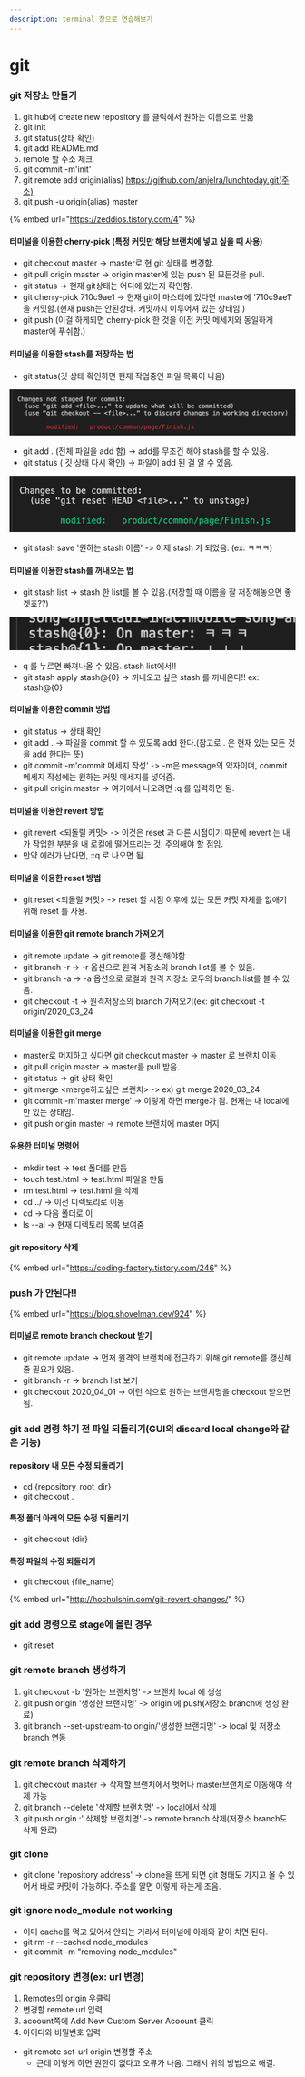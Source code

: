 ```yaml
---
description: terminal 창으로 연습해보기
---
```


# git

### git 저장소 만들기 &#x20;

1. git hub에 create new repository 를 클릭해서 원하는 이름으로 만듦&#x20;
2. git init
3. git status(상태 확인)&#x20;
4. git add README.md
5. remote 할 주소 체크
6. git commit -m'init'
7. git remote add origin(alias) https://github.com/anjelra/lunchtoday.git(주소)
8. git push -u origin(alias) master

{% embed url="https://zeddios.tistory.com/4" %}



#### 터미널을 이용한 cherry-pick (특정 커밋만 해당 브랜치에 넣고 싶을 때 사용)&#x20;

* git checkout master -> master로 현 git 상태를 변경함.
* git pull origin master -> origin master에 있는 push 된 모든것을 pull.
* git status -> 현재 git상태는 어디에 있는지 확인함.
* git cherry-pick 710c9ae1 -> 현재 git이 마스터에 있다면 master에 '710c9ae1' 을 커밋함.(현재 push는 안된상태. 커밋까지 이루어져 있는 상태임.)
* &#x20;git push (이걸 하게되면 cherry-pick 한 것을 이전 커밋 메세지와 동일하게 master에 푸쉬함.)



#### 터미널을 이용한 stash를 저장하는 법&#x20;

* git status(깃 상태 확인하면 현재 작업중인 파일 목록이 나옴)

![](<../.gitbook/assets/image (12).png>)

* git add . (전체 파일을 add 함) -> add를 무조건 해야 stash를 할 수 있음.
* git status ( 깃 상태 다시 확인) -> 파일이 add 된 걸 알 수 있음.

![](<../.gitbook/assets/image (10).png>)

* git stash save '원하는 stash 이름' -> 이제 stash 가 되었음. (ex: ㅋㅋㅋ)



#### 터미널을 이용한 stash를 꺼내오는 법

* git stash list -> stash 한 list를 볼 수 있음.(저장할 때 이름을 잘 저장해놓으면 좋겟죠??)

![요기 이렇게 내가 저장한 게 있네??](<../.gitbook/assets/image (1).png>)

* q 를 누르면 빠져나올 수 있음. stash list에서!!
* git stash apply stash@{0} -> 꺼내오고 싶은 stash 를 꺼내온다!! ex: stash@{0}



#### 터미널을 이용한 commit 방법

* git status -> 상태 확인
* git add . -> 파일을 commit 할 수 있도록 add 한다.(참고로 . 은 현재 있는 모든 것을 add 한다는 뜻)
* git commit -m'commit 메세지 작성' -> -m은 message의 약자이며,  commit 메세지 작성에는 원하는 커밋 메세지를 넣어줌.
* git pull origin master -> 여기에서 나오려면 :q 를 입력하면 됨.

#### 터미널을 이용한 revert 방법

* git revert <되돌릴 커밋> -> 이것은 reset 과 다른 시점이기 때문에 revert 는 내가 작업한 부분을 내 로컬에 떨어뜨리는 것. 주의해야 할 점임.
* 만약 에러가 난다면, ::q 로 나오면 됨.&#x20;

#### 터미널을 이용한 reset 방법

* git reset <되돌릴 커밋> -> reset 할 시점 이후에 있는 모든 커밋 자체를 없애기 위해 reset 를 사용.&#x20;

#### 터미널을 이용한 git remote branch 가져오기&#x20;

* git remote update -> git remote를 갱신해야함
* git branch -r -> -r 옵션으로 원격 저장소의 branch list를 볼 수 있음.
* git branch -a -> -a 옵션으로 로컬과 원격 저장소 모두의 branch list를 볼 수 있음.
* git checkout -t -> 원격저장소의 branch 가져오기(ex: git checkout -t origin/2020\_03\_24

#### &#x20;터미널을 이용한 git merge

* master로 머지하고 싶다면 git checkout master -> master 로 브랜치 이동
* git pull origin master -> master를 pull 받음.
* git status -> git 상태 확인
* git merge \<merge하고싶은 브랜치> -> ex) git merge 2020\_03\_24
* git commit -m'master merge' -> 이렇게 하면 merge가 됨. 현재는 내 local에만 있는 상태임.
* git push origin master -> remote 브랜치에 master 머지&#x20;

#### 유용한 터미널 명령어

* mkdir test -> test 폴더를 만듬
* touch test.html -> test.html 파일을 만듦
* rm test.html -> test.html 을 삭제&#x20;
* cd ../ -> 이전 디렉토리로 이동
* cd -> 다음 폴더로 이
* ls --al -> 현재 디렉토리 목록 보여줌&#x20;

#### git repository 삭제

{% embed url="https://coding-factory.tistory.com/246" %}

### push 가 안된다!!

{% embed url="https://blog.shovelman.dev/924" %}

#### 터미널로 remote branch checkout 받기

* git remote update ->  먼저 원격의 브랜치에 접근하기 위해 git remote를 갱신해줄 필요가 있음.
* git branch -r -> branch list 보기
* git checkout 2020\_04\_01 -> 이런 식으로 원하는 브랜치명을 checkout 받으면 됨.

### git add 명령 하기 전 파일 되돌리기(GUI의 discard local change와 같은 기능)

#### repository 내 모든 수정 되돌리기

* cd {repository\_root\_dir}
* git checkout .

#### 특정 폴더 아래의 모든 수정 되돌리기

* git checkout {dir}

#### 특정 파일의 수정 되돌리기

* git checkout {file\_name}

{% embed url="http://hochulshin.com/git-revert-changes/" %}

### git add 명령으로 stage에 올린 경우

* git reset

### git remote branch 생성하기

1. git checkout -b '원하는 브랜치명' -> 브랜치 local 에 생성
2. git push origin '생성한 브랜치명' -> origin 에 push(저장소 branch에 생성 완료)
3. git branch --set-upstream-to origin/'생성한 브랜치명' -> local 및 저장소 branch 연동

### git remote branch 삭제하기

1. git checkout master ->  삭제할 브랜치에서 벗어나 master브랜치로 이동해야 삭제 가능
2. git branch --delete '삭제할 브랜치명' -> local에서 삭제
3. git push origin :' 삭제할 브랜치명' -> remote branch 삭제(저장소 branch도 삭제 완료)

### git clone

* git clone 'repository address' -> clone을 뜨게 되면 git 형태도 가지고 올 수 있어서 바로 커밋이 가능하다. 주소를 알면 이렇게 하는게 조음.

### git ignore node\_module not working

* 이미 cache를 먹고 있어서 안되는 거라서 터미널에 아래와 같이 치면 된다.
* git rm -r --cached node\_modules
* git commit -m "removing node\_modules"

### git repository 변경(ex: url 변경)

1. Remotes의 origin 우클릭&#x20;
2. 변경할 remote url 입력
3. acoount쪽에 Add New Custom Server Acoount 클릭
4. 아이디와 비밀번호 입력

* git remote set-url origin 변경할 주소
  * 근데 이렇게 하면 권한이 없다고 오류가 나옴. 그래서 위의 방법으로 해결.
